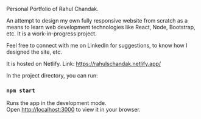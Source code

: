 Personal Portfolio of Rahul Chandak.

An attempt to design my own fully responsive website from scratch as a means to learn web development technologies like React, Node, Bootstrap, etc. It is a work-in-progress project. 

Feel free to connect with me on LinkedIn for suggestions, to know how I designed the site, etc. 

It is hosted on Netlify. Link: https://rahulschandak.netlify.app/

In the project directory, you can run:
### `npm start`

Runs the app in the development mode.\
Open [http://localhost:3000](http://localhost:3000) to view it in your browser.
